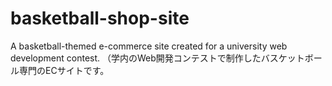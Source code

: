 # basketball-shop-site
A basketball-themed e-commerce site created for a university web development contest.   （学内のWeb開発コンテストで制作したバスケットボール専門のECサイトです。
